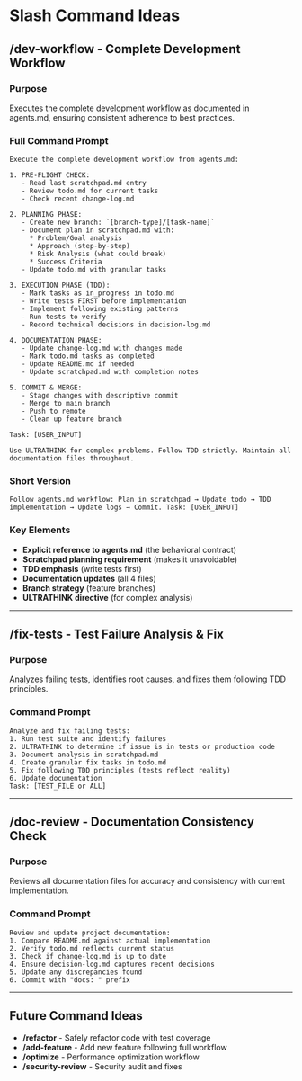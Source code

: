 # Slash Command Ideas

## /dev-workflow - Complete Development Workflow

### Purpose
Executes the complete development workflow as documented in agents.md, ensuring consistent adherence to best practices.

### Full Command Prompt
```
Execute the complete development workflow from agents.md:

1. PRE-FLIGHT CHECK:
   - Read last scratchpad.md entry
   - Review todo.md for current tasks
   - Check recent change-log.md

2. PLANNING PHASE:
   - Create new branch: `[branch-type]/[task-name]`
   - Document plan in scratchpad.md with:
     * Problem/Goal analysis
     * Approach (step-by-step)
     * Risk Analysis (what could break)
     * Success Criteria
   - Update todo.md with granular tasks

3. EXECUTION PHASE (TDD):
   - Mark tasks as in_progress in todo.md
   - Write tests FIRST before implementation
   - Implement following existing patterns
   - Run tests to verify
   - Record technical decisions in decision-log.md

4. DOCUMENTATION PHASE:
   - Update change-log.md with changes made
   - Mark todo.md tasks as completed
   - Update README.md if needed
   - Update scratchpad.md with completion notes

5. COMMIT & MERGE:
   - Stage changes with descriptive commit
   - Merge to main branch
   - Push to remote
   - Clean up feature branch

Task: [USER_INPUT]

Use ULTRATHINK for complex problems. Follow TDD strictly. Maintain all documentation files throughout.
```

### Short Version
```
Follow agents.md workflow: Plan in scratchpad → Update todo → TDD implementation → Update logs → Commit. Task: [USER_INPUT]
```

### Key Elements
- **Explicit reference to agents.md** (the behavioral contract)
- **Scratchpad planning requirement** (makes it unavoidable)
- **TDD emphasis** (write tests first)
- **Documentation updates** (all 4 files)
- **Branch strategy** (feature branches)
- **ULTRATHINK directive** (for complex analysis)

---

## /fix-tests - Test Failure Analysis & Fix

### Purpose
Analyzes failing tests, identifies root causes, and fixes them following TDD principles.

### Command Prompt
```
Analyze and fix failing tests:
1. Run test suite and identify failures
2. ULTRATHINK to determine if issue is in tests or production code
3. Document analysis in scratchpad.md
4. Create granular fix tasks in todo.md
5. Fix following TDD principles (tests reflect reality)
6. Update documentation
Task: [TEST_FILE or ALL]
```

---

## /doc-review - Documentation Consistency Check

### Purpose
Reviews all documentation files for accuracy and consistency with current implementation.

### Command Prompt
```
Review and update project documentation:
1. Compare README.md against actual implementation
2. Verify todo.md reflects current status
3. Check if change-log.md is up to date
4. Ensure decision-log.md captures recent decisions
5. Update any discrepancies found
6. Commit with "docs: " prefix
```

---

## Future Command Ideas

- **/refactor** - Safely refactor code with test coverage
- **/add-feature** - Add new feature following full workflow
- **/optimize** - Performance optimization workflow
- **/security-review** - Security audit and fixes
